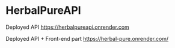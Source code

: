 ﻿# HerbalPureAPI

Deployed API
https://herbalpureapi.onrender.com

Deployed API + Front-end part
https://herbal-pure.onrender.com/
